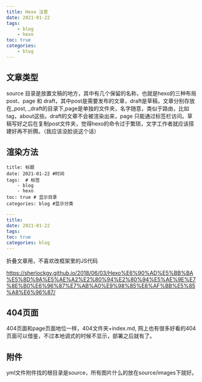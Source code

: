 ```yaml
---
title: Hexo 注意
date: 2021-01-22
tags: 
    - blog
    - hexo
toc: true
categories:
    - blog
---
```


## 文章类型

source 目录是放置文稿的地方，其中有几个保留的名称，也就是hexo的三种布局post、page 和 draft，其中post是需要发布的文章，draft是草稿，文章分别存放在\_post, \_draft的目录下,page是单独的文件夹，名字随意，类似于路由，比如tag，about这些。draft的文章不会被渲染出来，page 只能通过标签栏访问。草稿写好之后在复制post文件夹，觉得hexo的命令过于繁琐，文字工作者就应该搭建好再不折腾。（我应该没脸说这个话）



## 渲染方法

```
title: 标题
date: 2021-01-22 #时间
tags:  # 标签
    - blog
    - hexo
toc: true # 显示目录
categories: blog #显示分类
```

```yaml
---
title: 
date: 2021-01-22
tags: 
toc: true 
categories: blog 
---
```



折叠文章用，不喜欢改框架里的JS代码
<!--more-->

https://sherlockgy.github.io/2018/06/03/Hexo%E6%90%AD%E5%BB%BA%E5%8D%9A%E5%AE%A2%E2%80%94%E2%80%94%E5%AE%9E%E7%8E%B0%E6%96%87%E7%AB%A0%E9%98%85%E8%AF%BB%E5%85%A8%E6%96%87/

## 404页面

404页面和page页面地位一样，404文件夹+index.md, 网上也有很多好看的404页面可以借鉴，不过本地调式的时候不显示，部署之后就有了。



## 附件

yml文件附件找的根目录是source，所有图片什么的放在source/images下就好。

